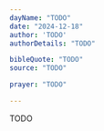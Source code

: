 ```yaml
---
dayName: "TODO"
date: "2024-12-18"
author: 'TODO'
authorDetails: "TODO"

bibleQuote: "TODO"
source: "TODO"

prayer: "TODO"

---
```


TODO
